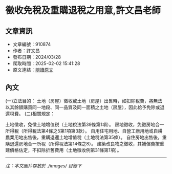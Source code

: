 # 徵收免稅及重購退稅之用意,許文昌老師

## 文章資訊
- 文章編號：910874
- 作者：許文昌
- 發布日期：2024/03/28
- 爬取時間：2025-02-02 15:41:28
- 原文連結：[閱讀原文](https://real-estate.get.com.tw/Columns/detail.aspx?no=910874)

## 內文
(一)立法目的：
土地（房屋）徵收或土地（房屋）出售時，如扣除稅費，將無法以其餘額購買同一地段、同一品質及同一面積之土地（房屋），因此給予免除或退還稅費。
(二)相關規定：

土地徵收，免徵土地增值税（土地稅法第39條第1項）。
房地徵收，免徵房地合一所得稅（所得稅法第4條之5第1項第3款）。
自用住宅用地、自營工廠用地或自耕農業用地出售後，重購退還土地增值稅（土地稅法第35條）。
自住房地出售後，重購退還房地合一所稅（所得稅法第14條之8）。
建築改良物之徵收，其補償費按重建價格估定，不扣除折舊費用（土地徵收例第31條第1項）。

---
*注：本文圖片存放於 ./images/ 目錄下*
